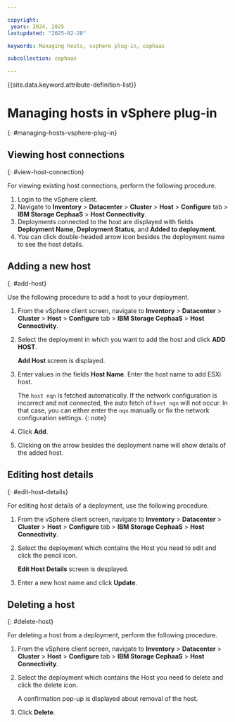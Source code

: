 ```yaml
---

copyright:
 years: 2024, 2025
lastupdated: "2025-02-28"

keywords: Managing hosts, vsphere plug-in, cephaas

subcollection: cephaas

---
```



{{site.data.keyword.attribute-definition-list}}

# Managing hosts in vSphere plug-in
{: #managing-hosts-vsphere-plug-in}

## Viewing host connections
{: #view-host-connection}

For viewing existing host connections, perform the following procedure.

1. Login to the vSphere client.
2. Navigate to **Inventory** > **Datacenter** > **Cluster** > **Host** > **Configure** tab > **IBM Storage CephaaS** > **Host Connectivity**.
3. Deployments connected to the host are displayed with fields **Deployment Name**, **Deployment Status**, and **Added to deployment**.
3. You can click double-headed arrow icon besides the deployment name to see the host details.


## Adding a new host
{: #add-host}

Use the following procedure to add a host to your deployment.

1. From the vSphere client screen, navigate to **Inventory** > **Datacenter** > **Cluster** > **Host** > **Configure** tab > **IBM Storage CephaaS** > **Host Connectivity**.

2. Select the deployment in which you want to add the host and click **ADD HOST**.

    **Add Host** screen is displayed.

3. Enter values in the fields **Host Name**. Enter the host name to add ESXi host.

    The `host nqn` is fetched automatically. If the network configuration is incorrect and not connected, the auto fetch of `host nqn` will not occur. In that case, you can either enter the `nqn` manually or fix the network configuration settings.
    {: note}

4. Click **Add**.

5. Clicking on the arrow besides the deployment name will show details of the added host.


## Editing host details
{: #edit-host-details}

For editing host details of a deployment, use the following procedure.

1. From the vSphere client screen, navigate to **Inventory** > **Datacenter** > **Cluster** > **Host** > **Configure** tab > **IBM Storage CephaaS** > **Host Connectivity**.

2. Select the deployment which contains the Host you need to edit and click the pencil icon.

    **Edit Host Details** screen is desplayed.

3. Enter a new host name and click **Update**.

## Deleting a host
{: #delete-host}

For deleting a host from a deployment, perform the following procedure.

1. From the vSphere client screen, navigate to **Inventory** > **Datacenter** > **Cluster** > **Host** > **Configure** tab > **IBM Storage CephaaS** > **Host Connectivity**.

2. Select the deployment which contains the Host you need to delete and click the delete icon.

    A confirmation pop-up is displayed about removal of the host.

4. Click **Delete**.
